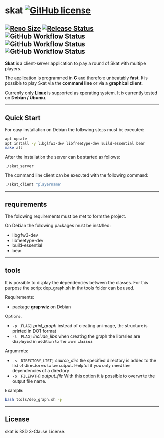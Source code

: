 # skat [![GitHub license](https://img.shields.io/github/license/Dichloromethane/skat)](https://github.com/Dichloromethane/skat/blob/master/LICENSE)

[![Repo Size](https://img.shields.io/github/repo-size/Dichloromethane/skat.svg)](https://github.com/Dichloromethane/skat)
[![Release Status](https://img.shields.io/badge/status-alpha-orange)](https://github.com/Dichloromethane/skat)
![GitHub Workflow Status](https://img.shields.io/github/workflow/status/Dichloromethane/skat/build?label=build)
![GitHub Workflow Status](https://img.shields.io/github/workflow/status/Dichloromethane/skat/shellcheck?label=shellcheck)
![GitHub Workflow Status](https://img.shields.io/github/workflow/status/Dichloromethane/skat/markdownlint?label=markdownlint)
---

**Skat** is a client-server application to play a round of Skat with multiple players.

The application is programmed in **C** and therefore unbeatably **fast**. It is possible to play Skat via the **command line** or via a **graphical client**.

Currently only **Linux** is supported as operating system. It is currently tested on **Debian / Ubuntu**.

---

## Quick Start

For easy installation on Debian the following steps must be executed:

```sh
apt update
apt install -y libglfw3-dev libfreetype-dev build-essential bear
make all
```

After the installation the server can be started as follows:

```sh
./skat_server
```

The command line client can be executed with the following command:

```sh
./skat_client "playername"
```

---

## requirements

The following requirements must be met to form the project.

On Debian the following packages must be installed:

- libglfw3-dev
- libfreetype-dev
- build-essential
- bear

---

## tools

It is possible to display the dependencies between the classes.
For this purpose the script dep_graph.sh in the tools folder can be used.

Requirements:

- package **graphviz** on Debian

Options:

- `-p [FLAG]` _print_graph_ instead of creating an image, the structure is printed in DOT format
- `-l [FLAG]` _include_libs_ when creating the graph the libraries are displayed in addition to the own classes

Arguments:

- `-s [DIRECTORY_LIST]` _source_dirs_ the specified directory is added to the list of directories to be output. Helpful if you only need the dependencies of a directory
- `-o [FILEPATH]` _output_file_ With this option it is possible to overwrite the output file name.

Example:

```sh
bash tools/dep_graph.sh -p
```

---

## License

skat is BSD 3-Clause License.
